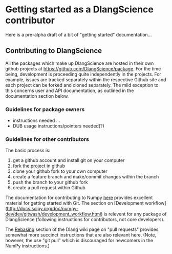# Getting started as a DlangScience contributor

Here is a pre-alpha draft of a bit of "getting started" documentation...


## Contributing to DlangScience

All the packages which make up DlangScience are hosted in their own github projects at https://github.com/DlangScience/package. For the time being, development is proceeding quite independently in the projects. For example, issues are tracked separately within the respective Github site and each project can be forked and cloned separately. The mild exception to this concerns user and API documentation, as outlined in the documentation section below.

### Guidelines for package owners

* instructions needed ...
* DUB usage instructions/pointers needed(?)

### Guidelines for other contributors

The basic process is:

1. get a github account and install git on your computer
2. fork the project in github
3. clone your github fork to your own computer
4. create a feature branch and make/commit changes within the branch
5. push the branch to your github fork
6. create a pull request within Github

The documentation for contributing to Numpy [here](http://docs.scipy.org/doc/numpy-dev/dev/index.html) provides excellent material for getting started with Git. The section on [Development workflow] (http://docs.scipy.org/doc/numpy-dev/dev/gitwash/development_workflow.html) is relevent for any package of DlangScience (following instructions for contributors, not core developers).

The [Rebasing](http://wiki.dlang.org/Pull_Requests#Rebasing) section of the Dlang wiki page on "pull requests" provides somewhat more succinct instructions that are also relevant here. (Note, however, the use "git pull" which is discouraged for newcomers in the NumPy instructions.)
